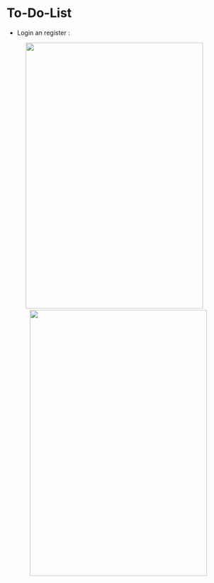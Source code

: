 # To-Do-List

- Login an register :<br>
<p align="center">
  <img src="https://github.com/MichaelZakaria/ToDoList/assets/65913937/b6cd0719-6125-409e-815c-ef089879f217" width="400" height="600"/> &emsp;
  <img src="https://github.com/MichaelZakaria/ToDoList/assets/65913937/b6cd0719-6125-409e-815c-ef089879f217" width="400" height="600"/>
</p>

<br>


